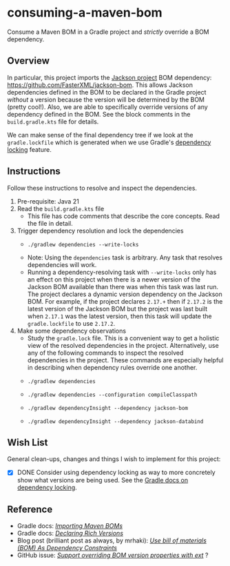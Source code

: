 # consuming-a-maven-bom

Consume a Maven BOM in a Gradle project and *strictly* override a BOM dependency.


## Overview

In particular, this project imports the [Jackson project](https://github.com/FasterXML/jackson) BOM dependency: <https://github.com/FasterXML/jackson-bom>.
This allows Jackson dependencies defined in the BOM to be declared in the Gradle project *without* a version because
the version will be determined by the BOM (pretty cool!). Also, we are able to specifically override versions of any
dependency defined in the BOM. See the block comments in the `build.gradle.kts` file for details.

We can make sense of the final dependency tree if we look at the `gradle.lockfile` which is generated when we use
Gradle's [dependency locking](https://docs.gradle.org/current/userguide/dependency_locking.html) feature.


## Instructions

Follow these instructions to resolve and inspect the dependencies.

1. Pre-requisite: Java 21
2. Read the `build.gradle.kts` file
   * This file has code comments that describe the core concepts. Read the file in detail.
3. Trigger dependency resolution and lock the dependencies
   * ```shell
     ./gradlew dependencies --write-locks
     ```
   * Note: Using the `dependencies` task is arbitrary. Any task that resolves dependencies will work.
   * Running a dependency-resolving task with `--write-locks` only has an effect on this project when there is a newer
     version of the Jackson BOM available than there was when this task was last run. The project declares a dynamic
     version dependency on the Jackson BOM. For example, if the project declares `2.17.+` then if `2.17.2` is the latest
     version of the Jackson BOM but the project was last built when `2.17.1` was the latest version, then this task will
     update the `gradle.lockfile` to use `2.17.2`.
4. Make some dependency observations
   * Study the `gradle.lock` file. This is a convenient way to get a holistic view of the resolved dependencies in the
     project. Alternatively, use any of the following commands to inspect the resolved dependencies in the project.
     These commands are especially helpful in describing when dependency rules override one another.
   * ```shell
     ./gradlew dependencies
     ```
   * ```shell
     ./gradlew dependencies --configuration compileClasspath
     ```
   * ```shell
     ./gradlew dependencyInsight --dependency jackson-bom
     ```
   * ```shell
     ./gradlew dependencyInsight --dependency jackson-databind
     ```


## Wish List

General clean-ups, changes and things I wish to implement for this project:

* [x] DONE Consider using dependency locking as way to more concretely show what versions are being used. See the
  [Gradle docs on dependency locking](https://docs.gradle.org/current/userguide/dependency_locking.html).


## Reference

* Gradle docs: [_Importing Maven BOMs_](https://docs.gradle.org/current/userguide/platforms.html#sub:bom_import)
* Gradle docs: [_Declaring Rich Versions_](https://docs.gradle.org/current/userguide/rich_versions.html#sec:strict-version)
* Blog post (brilliant post as always, by mrhaki): [_Use bill of materials (BOM) As Dependency Constraints_](https://mrhaki.blogspot.com/2019/04/gradle-goodness-use-bill-of-materials.html)
* GitHub issue: [_Support overriding BOM version properties with ext_](https://github.com/gradle/gradle/issues/9160) ?
